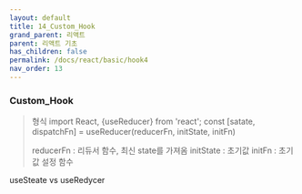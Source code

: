 ```yaml
---
layout: default
title: 14_Custom_Hook
grand_parent: 리액트
parent: 리액트 기초
has_children: false
permalink: /docs/react/basic/hook4
nav_order: 13
---
```





### **Custom_Hook**





> 형식
> import React, {useReducer} from 'react';
> const [satate, dispatchFn] = useReducer(reducerFn, initState, initFn)
>
> reducerFn : 리듀서 함수, 최신 state를 가져옴
> initState : 초기값
> initFn :  초기값 설정 함수



useSteate vs useRedycer
